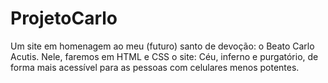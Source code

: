 # ProjetoCarlo
Um site em homenagem ao meu (futuro) santo de devoção: o Beato Carlo Acutis. Nele, faremos em HTML e CSS o site: Céu, inferno e purgatório, de forma mais acessível para as pessoas com celulares menos potentes.
